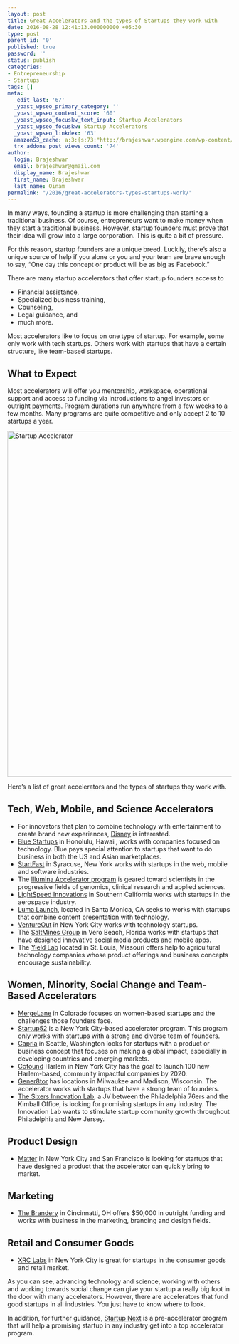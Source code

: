 ```yaml
---
layout: post
title: Great Accelerators and the types of Startups they work with
date: 2016-08-28 12:41:13.000000000 +05:30
type: post
parent_id: '0'
published: true
password: ''
status: publish
categories:
- Entrepreneurship
- Startups
tags: []
meta:
  _edit_last: '67'
  _yoast_wpseo_primary_category: ''
  _yoast_wpseo_content_score: '60'
  _yoast_wpseo_focuskw_text_input: Startup Accelerators
  _yoast_wpseo_focuskw: Startup Accelerators
  _yoast_wpseo_linkdex: '63'
  amazonS3_cache: a:3:{s:73:"http://brajeshwar.wpengine.com/wp-content/uploads/2016/08/accelerator.jpg";i:6856;s:79:"http://media.brajeshwar.com/wp-content/uploads/2016/08/28124543/accelerator.jpg";i:6856;s:80:"https://media.brajeshwar.com/wp-content/uploads/2016/08/28124543/accelerator.jpg";i:6856;}
  trx_addons_post_views_count: '74'
author:
  login: Brajeshwar
  email: brajeshwar@gmail.com
  display_name: Brajeshwar
  first_name: Brajeshwar
  last_name: Oinam
permalink: "/2016/great-accelerators-types-startups-work/"
---
```

<p>In many ways, founding a startup is more challenging than starting a traditional business. Of course, entrepreneurs want to make money when they start a traditional business. However, startup founders must prove that their idea will grow into a large corporation. This is quite a bit of pressure.</p>
<p>For this reason, startup founders are a unique breed. Luckily, there’s also a unique source of help if you alone or you and your team are brave enough to say, “One day this concept or product will be as big as Facebook.”</p>
<p>There are many startup accelerators that offer startup founders access to</p>
<ul>
<li>Financial assistance,</li>
<li>Specialized business training,</li>
<li>Counseling,</li>
<li>Legal guidance, and</li>
<li>much more.</li>
</ul>
<p>Most accelerators like to focus on one type of startup. For example, some only work with tech startups. Others work with startups that have a certain structure, like team-based startups.  </p>
<h2>What to Expect</h2>
<p>Most accelerators will offer you mentorship, workspace, operational support and access to funding via introductions to angel investors or outright payments. Program durations run anywhere from a few weeks to a few months. Many programs are quite competitive and only accept 2 to 10 startups a year.</p>
<p><img src="{{ site.baseurl }}/assets/2016/08/accelerator.jpg" alt="Startup Accelerator" width="1190" height="777" class="alignnone size-full wp-image-6856" /></p>
<p>Here’s a list of great accelerators and the types of startups they work with.</p>
<h2>Tech, Web, Mobile, and Science Accelerators</h2>
<ul>
<li>For innovators that plan to combine technology with entertainment to create brand new experiences, <a href="http://disneyaccelerator.com/">Disney</a> is interested.</li>
<li><a href="http://bluestartups.com/">Blue Startups</a> in Honolulu, Hawaii, works with companies focused on technology. Blue pays special attention to startups that want to do business in both the US and Asian marketplaces.</li>
<li><a href="http://startfast.net/">StartFast</a> in Syracuse, New York works with startups in the web, mobile and software industries.</li>
<li>The <a href="http://www.illumina.com/science/accelerator.html">Illumina Accelerator program</a> is geared toward scientists in the progressive fields of genomics, clinical research and applied sciences.</li>
<li><a href="http://www.lightspeedic.com/">LightSpeed Innovations</a> in Southern California works with startups in the aerospace industry.</li>
<li><a href="http://www.lumapictures.com/launch/">Luma Launch</a>, located in Santa Monica, CA seeks to works with startups that combine content presentation with technology.</li>
<li><a href="http://www.ventureoutny.com/">VentureOut</a> in New York City works with technology startups.</li>
<li>The <a href="http://www.saltminesgroup.com/">SaltMines Group</a> in Vero Beach, Florida works with startups that have designed innovative social media products and mobile apps.</li>
<li>The <a href="http://www.theyieldlab.com/">Yield Lab</a> located in St. Louis, Missouri offers help to agricultural technology companies whose product offerings and business concepts encourage sustainability.</li>
</ul>
<h2>Women, Minority, Social Change and Team-Based Accelerators</h2>
<ul>
<li><a href="http://mergelane.com/">MergeLane</a> in Colorado focuses on women-based startups and the challenges those founders face.</li>
<li><a href="http://startup52.com/">Startup52</a> is a New York City-based accelerator program. This program only works with startups with a strong and diverse team of founders.</li>
<li><a href="http://capria.vc/">Capria</a> in Seattle, Washington looks for startups with a product or business concept that focuses on making a global impact, especially in developing countries and emerging markets.</li>
<li><a href="https://cofoundharlem.com/">Cofound</a> Harlem in New York City has the goal to launch 100 new Harlem-based, community impactful companies by 2020.</li>
<li><a href="http://www.gener8tor.com/">Gener8tor</a> has locations in Milwaukee and Madison, Wisconsin. The accelerator works with startups that have a strong team of founders.</li>
<li><a href="http://www.sixersinnovationlab.com/">The Sixers Innovation Lab</a>, a JV between the Philadelphia 76ers and the Kimball Office, is looking for promising startups in any industry. The Innovation Lab wants to stimulate startup community growth throughout Philadelphia and New Jersey.</li>
</ul>
<h2>Product Design</h2>
<ul>
<li><a href="http://matter.vc/">Matter</a> in New York City and San Francisco is looking for startups that have designed a product that the accelerator can quickly bring to market.</li>
</ul>
<h2>Marketing</h2>
<ul>
<li><a href="http://brandery.org/">The Brandery</a> in Cincinnatti, OH offers $50,000 in outright funding and works with business in the marketing, branding and design fields.</li>
</ul>
<h2>Retail and Consumer Goods</h2>
<ul>
<li><a href="http://xrclabs.com/">XRC Labs</a> in New York City is great for startups in the consumer goods and retail market.</li>
</ul>
<p>As you can see, advancing technology and science, working with others and working towards social change can give your startup a really big foot in the door with many accelerators. However, there are accelerators that fund good startups in all industries. You just have to know where to look.</p>
<p>In addition, for further guidance, <a href="http://www.startupnext.co/">Startup Next</a> is a pre-accelerator program that will help a promising startup in any industry get into a top accelerator program.</p>
